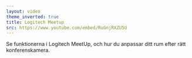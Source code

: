 ```yaml
---
layout: video
theme_inverted: true
title: Logitech Meetup
src: https://www.youtube.com/embed/RuGnjRXZU5U
---
```

Se funktionerna i Logitech MeetUp, och hur du anpassar ditt rum efter rätt konferenskamera.
